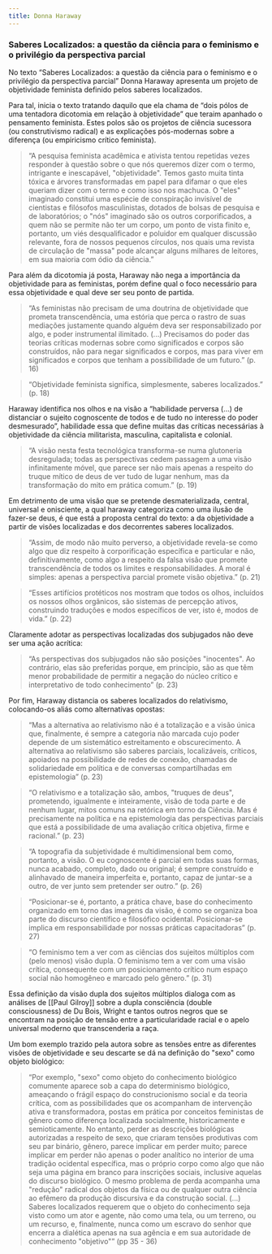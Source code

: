 ```yaml
---
title: Donna Haraway
---
```


### Saberes Localizados: a questão da ciência para o feminismo e o privilégio da perspectiva parcial

No texto “Saberes Localizados: a questão da ciência para o feminismo e o privilégio da perspectiva parcial” Donna Haraway apresenta um projeto de objetividade feminista definido pelos saberes localizados. 

Para tal, inicia o texto tratando daquilo que ela chama de “dois pólos de uma tentadora dicotomia em relação à objetividade” que teraim apanhado o pensamento feminista. Estes polos são os projetos de ciência sucessora (ou construtivismo radical) e as explicações pós-modernas sobre a diferença (ou empiricismo crítico feminista). 

> “A pesquisa feminista acadêmica e ativista tentou repetidas vezes responder à questão sobre o que nós queremos dizer com o termo, intrigante e inescapável, "objetividade". Temos gasto muita tinta tóxica e árvores transformadas em papel para difamar o que eles queriam dizer com o termo e como isso nos machuca. O "eles" imaginado constitui uma espécie de conspiração invisível de cientistas e filósofos masculinistas, dotados de bolsas
de pesquisa e de laboratórios; o "nós" imaginado são os outros corporificados, a quem não se permite não ter um corpo, um ponto de vista finito e, portanto, um viés desqualificador e
poluidor em qualquer discussão relevante, fora de nossos pequenos círculos, nos quais uma revista de circulação de "massa" pode alcançar alguns milhares de leitores, em sua
maioria com ódio da ciência.”

Para além da dicotomia já posta, Haraway não nega a importância da objetividade para as feministas, porém define qual o foco necessário para essa objetividade e qual deve ser seu ponto de partida. 

> “As feministas não precisam de uma doutrina de objetividade que prometa transcendência, uma estória que perca o rastro de suas mediações justamente quando alguém deva ser responsabilizado por algo, e poder instrumental ilimitado. (...) Precisamos do poder das teorias críticas modernas sobre como significados e corpos são construídos, não para negar significados e corpos, mas para viver em significados e corpos que tenham a possibilidade de um futuro.” (p. 16)

> “Objetividade feminista significa, simplesmente, saberes localizados.” (p. 18)

Haraway identifica nos olhos e na visão a “habilidade perversa (...) de distanciar o sujeito cognoscente de todos e de tudo no interesse do poder desmesurado”, habilidade essa que define muitas das críticas necessárias à objetividade da ciência militarista, masculina, capitalista e colonial. 

> “A visão nesta festa tecnológica transforma-se numa glutoneria desregulada; todas as perspectivas cedem passagem a uma visão infinitamente móvel, que parece ser não
mais apenas a respeito do truque mítico de deus de ver tudo de lugar nenhum, mas da transformação do mito em prática comum.” (p. 19)

Em detrimento de uma visão que se pretende desmaterializada, central, universal e onisciente, a qual haraway categoriza como uma ilusão de fazer-se deus, é que está a proposta central do texto: a da objetividade a partir de visões localizadas e dos decorrentes saberes localizados. 

> “Assim, de modo não muito perverso, a objetividade revela-se como algo que diz respeito à corporificação específica e particular e não, definitivamente, como algo a respeito da falsa visão que promete transcendência de todos os limites e responsabilidades. A moral é simples: apenas a perspectiva parcial promete visão objetiva.” (p. 21)

> “Esses artifícios protéticos nos mostram que todos os olhos, incluídos os nossos olhos orgânicos, são sistemas de percepção ativos, construindo traduções e modos específicos de ver, isto é, modos de vida.” (p. 22)

Claramente adotar as perspectivas localizadas dos subjugados não deve ser uma ação acrítica:

> “As perspectivas dos subjugados não são posições "inocentes". Ao contrário, elas são
preferidas porque, em princípio, são as que têm menor probabilidade de permitir a negação do núcleo crítico e interpretativo de todo conhecimento” (p. 23)

Por fim, Haraway distancia os saberes localizados do relativismo, colocando-os aliás como alternativas opostas:

> “Mas a alternativa ao relativismo não é a totalização e a visão única que, finalmente, é sempre a categoria não marcada cujo poder depende de um sistemático estreitamento e obscurecimento. A alternativa ao relativismo são saberes parciais, localizáveis, críticos, apoiados na possibilidade de redes de conexão, chamadas de solidariedade em política e de conversas compartilhadas em epistemologia” (p. 23)

> “O relativismo e a totalização são, ambos, "truques de deus", prometendo, igualmente e inteiramente, visão de toda parte e de nenhum lugar, mitos comuns na retórica em torno da
Ciência. Mas é precisamente na política e na epistemologia das perspectivas parciais que está a possibilidade de uma avaliação crítica objetiva, firme e racional.” (p. 23)

> “A topografia da subjetividade é multidimensional bem como, portanto, a visão. O eu cognoscente é parcial em todas suas formas, nunca acabado, completo, dado ou original; é sempre construído e alinhavado de maneira imperfeita e, portanto, capaz de juntar-se a outro, de ver junto sem pretender ser outro.” (p. 26)

> “Posicionar-se é, portanto, a prática chave, base do conhecimento organizado em torno das imagens da visão, é como se organiza boa parte do discurso científico e filosófico ocidental. Posicionar-se implica em responsabilidade por nossas práticas capacitadoras” (p. 27)

> “O feminismo tem a ver com as ciências dos sujeitos múltiplos com (pelo menos) visão dupla. O feminismo tem a ver com uma visão crítica, consequente com um posicionamento crítico num espaço social não homogêneo e marcado pelo gênero.” (p. 31) 

Essa definição da visão dupla dos sujeitos múltiplos dialoga com as análises de [[Paul Gilroy]] sobre a dupla consciência (double consciousness) de Du Bois, Wright e tantos outros negros que se encontram na posição de tensão entre a particularidade racial e o apelo universal moderno que transcenderia a raça. 

Um bom exemplo trazido pela autora sobre as tensões entre as diferentes visões de objetividade e seu descarte se dá na definição do "sexo" como objeto biológico:
> “Por exemplo, "sexo" como objeto do conhecimento biológico comumente aparece sob a capa do determinismo biológico, ameaçando o frágil espaço do construcionismo social e da teoria crítica, com as possibilidades que os acompanham de intervenção ativa e transformadora, postas em prática por conceitos feministas de gênero como diferença localizada socialmente, historicamente e semioticamente. No entanto, perder as descrições biológicas autorizadas a respeito de sexo, que criaram tensões produtivas com seu par binário, gênero, parece implicar em perder muito; parece implicar em perder não apenas o poder analítico no interior de uma tradição ocidental específica, mas o próprio corpo como algo que não seja uma página em branco para inscrições sociais, inclusive aquelas do discurso biológico. O mesmo problema de perda acompanha uma "redução" radical dos objetos da física ou de qualquer outra ciência ao efêmero da produção discursiva e da construção social. (...) Saberes localizados requerem que o objeto do conhecimento seja visto como um ator e agente, não como uma tela, ou um terreno, ou um recurso, e, finalmente, nunca como um escravo do senhor que encerra a dialética apenas na sua agência e em sua autoridade de conhecimento "objetivo"” (pp 35 - 36)
